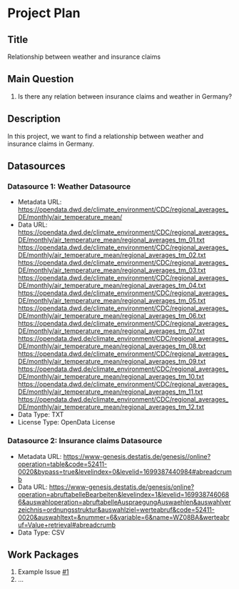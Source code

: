 # Project Plan

## Title
<!-- Give your project a short title. -->
Relationship between weather and insurance claims

## Main Question

<!-- Think about one main question you want to answer based on the data. -->
1. Is there any relation between insurance claims and weather in Germany?
## Description
<!-- Describe your data science project in max. 200 words. Consider writing about why and how you attempt it. -->
In this project, we want to find a relationship between weather and insurance claims in Germany. 

## Datasources

<!-- Describe each datasources you plan to use in a section. Use the prefic "DatasourceX" where X is the id of the datasource. -->

### Datasource 1: Weather Datasource
* Metadata URL: https://opendata.dwd.de/climate_environment/CDC/regional_averages_DE/monthly/air_temperature_mean/
* Data URL: https://opendata.dwd.de/climate_environment/CDC/regional_averages_DE/monthly/air_temperature_mean/regional_averages_tm_01.txt
            https://opendata.dwd.de/climate_environment/CDC/regional_averages_DE/monthly/air_temperature_mean/regional_averages_tm_02.txt
            https://opendata.dwd.de/climate_environment/CDC/regional_averages_DE/monthly/air_temperature_mean/regional_averages_tm_03.txt
            https://opendata.dwd.de/climate_environment/CDC/regional_averages_DE/monthly/air_temperature_mean/regional_averages_tm_04.txt
            https://opendata.dwd.de/climate_environment/CDC/regional_averages_DE/monthly/air_temperature_mean/regional_averages_tm_05.txt
            https://opendata.dwd.de/climate_environment/CDC/regional_averages_DE/monthly/air_temperature_mean/regional_averages_tm_06.txt
            https://opendata.dwd.de/climate_environment/CDC/regional_averages_DE/monthly/air_temperature_mean/regional_averages_tm_07.txt
            https://opendata.dwd.de/climate_environment/CDC/regional_averages_DE/monthly/air_temperature_mean/regional_averages_tm_08.txt
            https://opendata.dwd.de/climate_environment/CDC/regional_averages_DE/monthly/air_temperature_mean/regional_averages_tm_09.txt
            https://opendata.dwd.de/climate_environment/CDC/regional_averages_DE/monthly/air_temperature_mean/regional_averages_tm_10.txt
            https://opendata.dwd.de/climate_environment/CDC/regional_averages_DE/monthly/air_temperature_mean/regional_averages_tm_11.txt
            https://opendata.dwd.de/climate_environment/CDC/regional_averages_DE/monthly/air_temperature_mean/regional_averages_tm_12.txt
* Data Type: TXT
* License Type: OpenData License

### Datasource 2: Insurance claims Datasource
* Metadata URL: https://www-genesis.destatis.de/genesis//online?operation=table&code=52411-0020&bypass=true&levelindex=0&levelid=1699387440984#abreadcrumb
* Data URL: https://www-genesis.destatis.de/genesis/online?operation=abruftabelleBearbeiten&levelindex=1&levelid=1699387460686&auswahloperation=abruftabelleAuspraegungAuswaehlen&auswahlverzeichnis=ordnungsstruktur&auswahlziel=werteabruf&code=52411-0020&auswahltext=&nummer=6&variable=6&name=WZ08BA&werteabruf=Value+retrieval#abreadcrumb
* Data Type: CSV


## Work Packages

<!-- List of work packages ordered sequentially, each pointing to an issue with more details. -->

1. Example Issue [#1][i1]
2. ...

[i1]: #